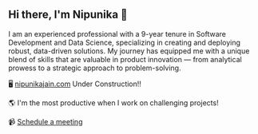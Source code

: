 ## Hi there, I'm Nipunika 👋

I am an experienced professional with a 9-year tenure in Software Development and Data Science, specializing in creating and deploying robust, data-driven solutions. 
My journey has equipped me with a unique blend of skills that are valuable in product innovation — from analytical prowess to a strategic approach to problem-solving.

🖥️ [nipunikajain.com](https://www.nipunikajain.com/) Under Construction!!

🌎 I'm the most productive when I work on challenging projects!

[//]: # (✋🏼 Reach out to me on [mihai@aiflow.ltd]&#40;mailto:mihai@aiflow.ltd?subject=Hi%20Mihai%2C%20let's%20have%20a%20chat&#41; or [LinkedIn]&#40;https://www.linkedin.com/in/mihaianton98/&#41;)

📹 [Schedule a meeting](https://calendly.com/nipunikajain/coffee-chat-with-nipunika?month=2024-06)

[//]: # ([![BuyMeACoffee]&#40;https://img.shields.io/badge/Buy%20Me%20a%20Coffee-ffdd00?style=for-the-badge&logo=buy-me-a-coffee&logoColor=black&#41;]&#40;https://www.buymeacoffee.com/MihaiAnton98&#41; )


[//]: # (![]&#40;https://komarev.com/ghpvc/?username=MihaiAnton&#41;)